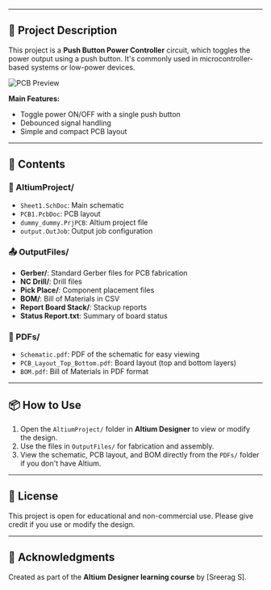 
---

## 📐 Project Description

This project is a **Push Button Power Controller** circuit, which toggles the power output using a push button. It's commonly used in microcontroller-based systems or low-power devices.

![PCB Preview](images/pcb_preview.png)

**Main Features:**
- Toggle power ON/OFF with a single push button
- Debounced signal handling
- Simple and compact PCB layout

---

## 🧾 Contents

### 🔧 AltiumProject/
- `Sheet1.SchDoc`: Main schematic
- `PCB1.PcbDoc`: PCB layout
- `dummy_dummy.PrjPCB`: Altium project file
- `output.OutJob`: Output job configuration

### 📤 OutputFiles/
- **Gerber/**: Standard Gerber files for PCB fabrication
- **NC Drill/**: Drill files
- **Pick Place/**: Component placement files
- **BOM/**: Bill of Materials in CSV
- **Report Board Stack/**: Stackup reports
- **Status Report.txt**: Summary of board status

### 📄 PDFs/
- `Schematic.pdf`: PDF of the schematic for easy viewing
- `PCB_Layout_Top_Bottom.pdf`: Board layout (top and bottom layers)
- `BOM.pdf`: Bill of Materials in PDF format

---

## 📦 How to Use

1. Open the `AltiumProject/` folder in **Altium Designer** to view or modify the design.
2. Use the files in `OutputFiles/` for fabrication and assembly.
3. View the schematic, PCB layout, and BOM directly from the `PDFs/` folder if you don't have Altium.

---

## 🧠 License

This project is open for educational and non-commercial use. Please give credit if you use or modify the design.

---

## 🙌 Acknowledgments

Created as part of the **Altium Designer learning course** by [Sreerag S].

